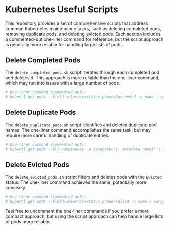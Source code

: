 # Kubernetes Useful Scripts

This repository provides a set of comprehensive scripts that address common Kubernetes maintenance tasks, such as deleting completed pods, removing duplicate pods, and deleting evicted pods. Each section includes a commented-out one-liner command for reference, but the script approach is generally more reliable for handling large lists of pods.

## Delete Completed Pods

The `delete_completed_pods.sh` script iterates through each completed pod and deletes it. This approach is more reliable than the one-liner command, which may run into issues with a large number of pods.

```bash
# One-liner command (commented out):
# kubectl get pods --field-selector=status.phase=Succeeded -o name | xargs kubectl delete
```

## Delete Duplicate Pods

The `delete_duplicate_pods.sh` script identifies and deletes duplicate pod names. The one-liner command accomplishes the same task, but may require more careful handling of duplicate entries.

```bash
# One-liner command (commented out):
# kubectl get pods --all-namespaces -o jsonpath="{..metadata.name}" | tr -s '[[:space:]]' '\n' | sort | uniq -d | xargs -I {} kubectl delete pod {} -n {}
```

## Delete Evicted Pods

The `delete_evicted_pods.sh` script filters and deletes pods with the `Evicted` status. The one-liner command achieves the same, potentially more concisely.

```bash
# One-liner command (commented out):
# kubectl get pods --field-selector=status.phase=Failed -o name | xargs kubectl delete
```

Feel free to uncomment the one-liner commands if you prefer a more compact approach, but using the script approach can help handle large lists of pods more reliably.
